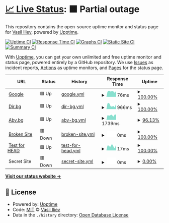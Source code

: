 # [📈 Live Status](https://demo.upptime.js.org): <!--live status--> **🟧 Partial outage**

This repository contains the open-source uptime monitor and status page for [Vasil Iliev](http://viliev.org), powered by [Upptime](https://github.com/upptime/upptime).

[![Uptime CI](https://github.com/viliev/viliev/uptime/workflows/Uptime%20CI/badge.svg)](https://github.com/viliev/uptime/actions?query=workflow%3A%22Uptime+CI%22)
[![Response Time CI](https://github.com/viliev/viliev/uptime/workflows/Response%20Time%20CI/badge.svg)](https://github.com/viliev/uptime/actions?query=workflow%3A%22Response+Time+CI%22)
[![Graphs CI](https://github.com/viliev/viliev/uptime/workflows/Graphs%20CI/badge.svg)](https://github.com/viliev/uptime/actions?query=workflow%3A%22Graphs+CI%22)
[![Static Site CI](https://github.com/viliev/viliev/uptime/workflows/Static%20Site%20CI/badge.svg)](https://github.com/viliev/uptime/actions?query=workflow%3A%22Static+Site+CI%22)
[![Summary CI](https://github.com/viliev/viliev/uptime/workflows/Summary%20CI/badge.svg)](https://github.com/viliev/uptime/actions?query=workflow%3A%22Summary+CI%22)

With [Upptime](https://upptime.js.org), you can get your own unlimited and free uptime monitor and status page, powered entirely by a GitHub repository. We use [Issues](https://github.com/viliev/viliev/uptime/issues) as incident reports, [Actions](https://github.com/viliev/viliev/uptime/actions) as uptime monitors, and [Pages](https://demo.upptime.js.org) for the status page.

<!--start: status pages-->
<!-- This summary is generated by Upptime (https://github.com/upptime/upptime) -->
<!-- Do not edit this manually, your changes will be overwritten -->
<!-- prettier-ignore -->
| URL | Status | History | Response Time | Uptime |
| --- | ------ | ------- | ------------- | ------ |
| <img alt="" src="https://favicons.githubusercontent.com/www.google.com" height="13"> [Google](https://www.google.com) | 🟩 Up | [google.yml](https://github.com/viliev/uptime/commits/HEAD/history/google.yml) | <details><summary><img alt="Response time graph" src="./graphs/google/response-time-week.png" height="20"> 76ms</summary><br><a href="https://uptime.viliev.org/history/google"><img alt="Response time 91" src="https://img.shields.io/endpoint?url=https%3A%2F%2Fraw.githubusercontent.com%2Fviliev%2Fuptime%2FHEAD%2Fapi%2Fgoogle%2Fresponse-time.json"></a><br><a href="https://uptime.viliev.org/history/google"><img alt="24-hour response time 78" src="https://img.shields.io/endpoint?url=https%3A%2F%2Fraw.githubusercontent.com%2Fviliev%2Fuptime%2FHEAD%2Fapi%2Fgoogle%2Fresponse-time-day.json"></a><br><a href="https://uptime.viliev.org/history/google"><img alt="7-day response time 76" src="https://img.shields.io/endpoint?url=https%3A%2F%2Fraw.githubusercontent.com%2Fviliev%2Fuptime%2FHEAD%2Fapi%2Fgoogle%2Fresponse-time-week.json"></a><br><a href="https://uptime.viliev.org/history/google"><img alt="30-day response time 75" src="https://img.shields.io/endpoint?url=https%3A%2F%2Fraw.githubusercontent.com%2Fviliev%2Fuptime%2FHEAD%2Fapi%2Fgoogle%2Fresponse-time-month.json"></a><br><a href="https://uptime.viliev.org/history/google"><img alt="1-year response time 94" src="https://img.shields.io/endpoint?url=https%3A%2F%2Fraw.githubusercontent.com%2Fviliev%2Fuptime%2FHEAD%2Fapi%2Fgoogle%2Fresponse-time-year.json"></a></details> | <details><summary><a href="https://uptime.viliev.org/history/google">100.00%</a></summary><a href="https://uptime.viliev.org/history/google"><img alt="All-time uptime 100.00%" src="https://img.shields.io/endpoint?url=https%3A%2F%2Fraw.githubusercontent.com%2Fviliev%2Fuptime%2FHEAD%2Fapi%2Fgoogle%2Fuptime.json"></a><br><a href="https://uptime.viliev.org/history/google"><img alt="24-hour uptime 100.00%" src="https://img.shields.io/endpoint?url=https%3A%2F%2Fraw.githubusercontent.com%2Fviliev%2Fuptime%2FHEAD%2Fapi%2Fgoogle%2Fuptime-day.json"></a><br><a href="https://uptime.viliev.org/history/google"><img alt="7-day uptime 100.00%" src="https://img.shields.io/endpoint?url=https%3A%2F%2Fraw.githubusercontent.com%2Fviliev%2Fuptime%2FHEAD%2Fapi%2Fgoogle%2Fuptime-week.json"></a><br><a href="https://uptime.viliev.org/history/google"><img alt="30-day uptime 100.00%" src="https://img.shields.io/endpoint?url=https%3A%2F%2Fraw.githubusercontent.com%2Fviliev%2Fuptime%2FHEAD%2Fapi%2Fgoogle%2Fuptime-month.json"></a><br><a href="https://uptime.viliev.org/history/google"><img alt="1-year uptime 100.00%" src="https://img.shields.io/endpoint?url=https%3A%2F%2Fraw.githubusercontent.com%2Fviliev%2Fuptime%2FHEAD%2Fapi%2Fgoogle%2Fuptime-year.json"></a></details>
| <img alt="" src="https://favicons.githubusercontent.com/dir.bg" height="13"> [Dir.bg](https://dir.bg) | 🟩 Up | [dir-bg.yml](https://github.com/viliev/uptime/commits/HEAD/history/dir-bg.yml) | <details><summary><img alt="Response time graph" src="./graphs/dir-bg/response-time-week.png" height="20"> 966ms</summary><br><a href="https://uptime.viliev.org/history/dir-bg"><img alt="Response time 1387" src="https://img.shields.io/endpoint?url=https%3A%2F%2Fraw.githubusercontent.com%2Fviliev%2Fuptime%2FHEAD%2Fapi%2Fdir-bg%2Fresponse-time.json"></a><br><a href="https://uptime.viliev.org/history/dir-bg"><img alt="24-hour response time 1188" src="https://img.shields.io/endpoint?url=https%3A%2F%2Fraw.githubusercontent.com%2Fviliev%2Fuptime%2FHEAD%2Fapi%2Fdir-bg%2Fresponse-time-day.json"></a><br><a href="https://uptime.viliev.org/history/dir-bg"><img alt="7-day response time 966" src="https://img.shields.io/endpoint?url=https%3A%2F%2Fraw.githubusercontent.com%2Fviliev%2Fuptime%2FHEAD%2Fapi%2Fdir-bg%2Fresponse-time-week.json"></a><br><a href="https://uptime.viliev.org/history/dir-bg"><img alt="30-day response time 821" src="https://img.shields.io/endpoint?url=https%3A%2F%2Fraw.githubusercontent.com%2Fviliev%2Fuptime%2FHEAD%2Fapi%2Fdir-bg%2Fresponse-time-month.json"></a><br><a href="https://uptime.viliev.org/history/dir-bg"><img alt="1-year response time 1246" src="https://img.shields.io/endpoint?url=https%3A%2F%2Fraw.githubusercontent.com%2Fviliev%2Fuptime%2FHEAD%2Fapi%2Fdir-bg%2Fresponse-time-year.json"></a></details> | <details><summary><a href="https://uptime.viliev.org/history/dir-bg">100.00%</a></summary><a href="https://uptime.viliev.org/history/dir-bg"><img alt="All-time uptime 99.85%" src="https://img.shields.io/endpoint?url=https%3A%2F%2Fraw.githubusercontent.com%2Fviliev%2Fuptime%2FHEAD%2Fapi%2Fdir-bg%2Fuptime.json"></a><br><a href="https://uptime.viliev.org/history/dir-bg"><img alt="24-hour uptime 100.00%" src="https://img.shields.io/endpoint?url=https%3A%2F%2Fraw.githubusercontent.com%2Fviliev%2Fuptime%2FHEAD%2Fapi%2Fdir-bg%2Fuptime-day.json"></a><br><a href="https://uptime.viliev.org/history/dir-bg"><img alt="7-day uptime 100.00%" src="https://img.shields.io/endpoint?url=https%3A%2F%2Fraw.githubusercontent.com%2Fviliev%2Fuptime%2FHEAD%2Fapi%2Fdir-bg%2Fuptime-week.json"></a><br><a href="https://uptime.viliev.org/history/dir-bg"><img alt="30-day uptime 100.00%" src="https://img.shields.io/endpoint?url=https%3A%2F%2Fraw.githubusercontent.com%2Fviliev%2Fuptime%2FHEAD%2Fapi%2Fdir-bg%2Fuptime-month.json"></a><br><a href="https://uptime.viliev.org/history/dir-bg"><img alt="1-year uptime 99.95%" src="https://img.shields.io/endpoint?url=https%3A%2F%2Fraw.githubusercontent.com%2Fviliev%2Fuptime%2FHEAD%2Fapi%2Fdir-bg%2Fuptime-year.json"></a></details>
| <img alt="" src="https://favicons.githubusercontent.com/abv.bg" height="13"> [Abv.bg](https://abv.bg) | 🟩 Up | [abv-bg.yml](https://github.com/viliev/uptime/commits/HEAD/history/abv-bg.yml) | <details><summary><img alt="Response time graph" src="./graphs/abv-bg/response-time-week.png" height="20"> 1739ms</summary><br><a href="https://uptime.viliev.org/history/abv-bg"><img alt="Response time 1743" src="https://img.shields.io/endpoint?url=https%3A%2F%2Fraw.githubusercontent.com%2Fviliev%2Fuptime%2FHEAD%2Fapi%2Fabv-bg%2Fresponse-time.json"></a><br><a href="https://uptime.viliev.org/history/abv-bg"><img alt="24-hour response time 1741" src="https://img.shields.io/endpoint?url=https%3A%2F%2Fraw.githubusercontent.com%2Fviliev%2Fuptime%2FHEAD%2Fapi%2Fabv-bg%2Fresponse-time-day.json"></a><br><a href="https://uptime.viliev.org/history/abv-bg"><img alt="7-day response time 1739" src="https://img.shields.io/endpoint?url=https%3A%2F%2Fraw.githubusercontent.com%2Fviliev%2Fuptime%2FHEAD%2Fapi%2Fabv-bg%2Fresponse-time-week.json"></a><br><a href="https://uptime.viliev.org/history/abv-bg"><img alt="30-day response time 1629" src="https://img.shields.io/endpoint?url=https%3A%2F%2Fraw.githubusercontent.com%2Fviliev%2Fuptime%2FHEAD%2Fapi%2Fabv-bg%2Fresponse-time-month.json"></a><br><a href="https://uptime.viliev.org/history/abv-bg"><img alt="1-year response time 1740" src="https://img.shields.io/endpoint?url=https%3A%2F%2Fraw.githubusercontent.com%2Fviliev%2Fuptime%2FHEAD%2Fapi%2Fabv-bg%2Fresponse-time-year.json"></a></details> | <details><summary><a href="https://uptime.viliev.org/history/abv-bg">96.13%</a></summary><a href="https://uptime.viliev.org/history/abv-bg"><img alt="All-time uptime 99.20%" src="https://img.shields.io/endpoint?url=https%3A%2F%2Fraw.githubusercontent.com%2Fviliev%2Fuptime%2FHEAD%2Fapi%2Fabv-bg%2Fuptime.json"></a><br><a href="https://uptime.viliev.org/history/abv-bg"><img alt="24-hour uptime 87.51%" src="https://img.shields.io/endpoint?url=https%3A%2F%2Fraw.githubusercontent.com%2Fviliev%2Fuptime%2FHEAD%2Fapi%2Fabv-bg%2Fuptime-day.json"></a><br><a href="https://uptime.viliev.org/history/abv-bg"><img alt="7-day uptime 96.13%" src="https://img.shields.io/endpoint?url=https%3A%2F%2Fraw.githubusercontent.com%2Fviliev%2Fuptime%2FHEAD%2Fapi%2Fabv-bg%2Fuptime-week.json"></a><br><a href="https://uptime.viliev.org/history/abv-bg"><img alt="30-day uptime 98.05%" src="https://img.shields.io/endpoint?url=https%3A%2F%2Fraw.githubusercontent.com%2Fviliev%2Fuptime%2FHEAD%2Fapi%2Fabv-bg%2Fuptime-month.json"></a><br><a href="https://uptime.viliev.org/history/abv-bg"><img alt="1-year uptime 98.87%" src="https://img.shields.io/endpoint?url=https%3A%2F%2Fraw.githubusercontent.com%2Fviliev%2Fuptime%2FHEAD%2Fapi%2Fabv-bg%2Fuptime-year.json"></a></details>
| <img alt="" src="https://favicons.githubusercontent.com/thissitedoesnotexist.com" height="13"> [Broken Site](https://thissitedoesnotexist.com) | 🟥 Down | [broken-site.yml](https://github.com/viliev/uptime/commits/HEAD/history/broken-site.yml) | <details><summary><img alt="Response time graph" src="./graphs/broken-site/response-time-week.png" height="20"> 0ms</summary><br><a href="https://uptime.viliev.org/history/broken-site"><img alt="Response time 0" src="https://img.shields.io/endpoint?url=https%3A%2F%2Fraw.githubusercontent.com%2Fviliev%2Fuptime%2FHEAD%2Fapi%2Fbroken-site%2Fresponse-time.json"></a><br><a href="https://uptime.viliev.org/history/broken-site"><img alt="24-hour response time 0" src="https://img.shields.io/endpoint?url=https%3A%2F%2Fraw.githubusercontent.com%2Fviliev%2Fuptime%2FHEAD%2Fapi%2Fbroken-site%2Fresponse-time-day.json"></a><br><a href="https://uptime.viliev.org/history/broken-site"><img alt="7-day response time 0" src="https://img.shields.io/endpoint?url=https%3A%2F%2Fraw.githubusercontent.com%2Fviliev%2Fuptime%2FHEAD%2Fapi%2Fbroken-site%2Fresponse-time-week.json"></a><br><a href="https://uptime.viliev.org/history/broken-site"><img alt="30-day response time 0" src="https://img.shields.io/endpoint?url=https%3A%2F%2Fraw.githubusercontent.com%2Fviliev%2Fuptime%2FHEAD%2Fapi%2Fbroken-site%2Fresponse-time-month.json"></a><br><a href="https://uptime.viliev.org/history/broken-site"><img alt="1-year response time 0" src="https://img.shields.io/endpoint?url=https%3A%2F%2Fraw.githubusercontent.com%2Fviliev%2Fuptime%2FHEAD%2Fapi%2Fbroken-site%2Fresponse-time-year.json"></a></details> | <details><summary><a href="https://uptime.viliev.org/history/broken-site">100.00%</a></summary><a href="https://uptime.viliev.org/history/broken-site"><img alt="All-time uptime 100.00%" src="https://img.shields.io/endpoint?url=https%3A%2F%2Fraw.githubusercontent.com%2Fviliev%2Fuptime%2FHEAD%2Fapi%2Fbroken-site%2Fuptime.json"></a><br><a href="https://uptime.viliev.org/history/broken-site"><img alt="24-hour uptime 100.00%" src="https://img.shields.io/endpoint?url=https%3A%2F%2Fraw.githubusercontent.com%2Fviliev%2Fuptime%2FHEAD%2Fapi%2Fbroken-site%2Fuptime-day.json"></a><br><a href="https://uptime.viliev.org/history/broken-site"><img alt="7-day uptime 100.00%" src="https://img.shields.io/endpoint?url=https%3A%2F%2Fraw.githubusercontent.com%2Fviliev%2Fuptime%2FHEAD%2Fapi%2Fbroken-site%2Fuptime-week.json"></a><br><a href="https://uptime.viliev.org/history/broken-site"><img alt="30-day uptime 100.00%" src="https://img.shields.io/endpoint?url=https%3A%2F%2Fraw.githubusercontent.com%2Fviliev%2Fuptime%2FHEAD%2Fapi%2Fbroken-site%2Fuptime-month.json"></a><br><a href="https://uptime.viliev.org/history/broken-site"><img alt="1-year uptime 100.00%" src="https://img.shields.io/endpoint?url=https%3A%2F%2Fraw.githubusercontent.com%2Fviliev%2Fuptime%2FHEAD%2Fapi%2Fbroken-site%2Fuptime-year.json"></a></details>
| <img alt="" src="https://favicons.githubusercontent.com/www.google.com" height="13"> [Test for HEAD](https://www.google.com) | 🟩 Up | [test-for-head.yml](https://github.com/viliev/uptime/commits/HEAD/history/test-for-head.yml) | <details><summary><img alt="Response time graph" src="./graphs/test-for-head/response-time-week.png" height="20"> 17ms</summary><br><a href="https://uptime.viliev.org/history/test-for-head"><img alt="Response time 25" src="https://img.shields.io/endpoint?url=https%3A%2F%2Fraw.githubusercontent.com%2Fviliev%2Fuptime%2FHEAD%2Fapi%2Ftest-for-head%2Fresponse-time.json"></a><br><a href="https://uptime.viliev.org/history/test-for-head"><img alt="24-hour response time 20" src="https://img.shields.io/endpoint?url=https%3A%2F%2Fraw.githubusercontent.com%2Fviliev%2Fuptime%2FHEAD%2Fapi%2Ftest-for-head%2Fresponse-time-day.json"></a><br><a href="https://uptime.viliev.org/history/test-for-head"><img alt="7-day response time 17" src="https://img.shields.io/endpoint?url=https%3A%2F%2Fraw.githubusercontent.com%2Fviliev%2Fuptime%2FHEAD%2Fapi%2Ftest-for-head%2Fresponse-time-week.json"></a><br><a href="https://uptime.viliev.org/history/test-for-head"><img alt="30-day response time 17" src="https://img.shields.io/endpoint?url=https%3A%2F%2Fraw.githubusercontent.com%2Fviliev%2Fuptime%2FHEAD%2Fapi%2Ftest-for-head%2Fresponse-time-month.json"></a><br><a href="https://uptime.viliev.org/history/test-for-head"><img alt="1-year response time 27" src="https://img.shields.io/endpoint?url=https%3A%2F%2Fraw.githubusercontent.com%2Fviliev%2Fuptime%2FHEAD%2Fapi%2Ftest-for-head%2Fresponse-time-year.json"></a></details> | <details><summary><a href="https://uptime.viliev.org/history/test-for-head">100.00%</a></summary><a href="https://uptime.viliev.org/history/test-for-head"><img alt="All-time uptime 100.00%" src="https://img.shields.io/endpoint?url=https%3A%2F%2Fraw.githubusercontent.com%2Fviliev%2Fuptime%2FHEAD%2Fapi%2Ftest-for-head%2Fuptime.json"></a><br><a href="https://uptime.viliev.org/history/test-for-head"><img alt="24-hour uptime 100.00%" src="https://img.shields.io/endpoint?url=https%3A%2F%2Fraw.githubusercontent.com%2Fviliev%2Fuptime%2FHEAD%2Fapi%2Ftest-for-head%2Fuptime-day.json"></a><br><a href="https://uptime.viliev.org/history/test-for-head"><img alt="7-day uptime 100.00%" src="https://img.shields.io/endpoint?url=https%3A%2F%2Fraw.githubusercontent.com%2Fviliev%2Fuptime%2FHEAD%2Fapi%2Ftest-for-head%2Fuptime-week.json"></a><br><a href="https://uptime.viliev.org/history/test-for-head"><img alt="30-day uptime 100.00%" src="https://img.shields.io/endpoint?url=https%3A%2F%2Fraw.githubusercontent.com%2Fviliev%2Fuptime%2FHEAD%2Fapi%2Ftest-for-head%2Fuptime-month.json"></a><br><a href="https://uptime.viliev.org/history/test-for-head"><img alt="1-year uptime 100.00%" src="https://img.shields.io/endpoint?url=https%3A%2F%2Fraw.githubusercontent.com%2Fviliev%2Fuptime%2FHEAD%2Fapi%2Ftest-for-head%2Fuptime-year.json"></a></details>
| <img alt="" src="https://favicons.githubusercontent.com/null" height="13"> Secret Site | 🟥 Down | [secret-site.yml](https://github.com/viliev/uptime/commits/HEAD/history/secret-site.yml) | <details><summary><img alt="Response time graph" src="./graphs/secret-site/response-time-week.png" height="20"> 0ms</summary><br><a href="https://uptime.viliev.org/history/secret-site"><img alt="Response time 0" src="https://img.shields.io/endpoint?url=https%3A%2F%2Fraw.githubusercontent.com%2Fviliev%2Fuptime%2FHEAD%2Fapi%2Fsecret-site%2Fresponse-time.json"></a><br><a href="https://uptime.viliev.org/history/secret-site"><img alt="24-hour response time 0" src="https://img.shields.io/endpoint?url=https%3A%2F%2Fraw.githubusercontent.com%2Fviliev%2Fuptime%2FHEAD%2Fapi%2Fsecret-site%2Fresponse-time-day.json"></a><br><a href="https://uptime.viliev.org/history/secret-site"><img alt="7-day response time 0" src="https://img.shields.io/endpoint?url=https%3A%2F%2Fraw.githubusercontent.com%2Fviliev%2Fuptime%2FHEAD%2Fapi%2Fsecret-site%2Fresponse-time-week.json"></a><br><a href="https://uptime.viliev.org/history/secret-site"><img alt="30-day response time 0" src="https://img.shields.io/endpoint?url=https%3A%2F%2Fraw.githubusercontent.com%2Fviliev%2Fuptime%2FHEAD%2Fapi%2Fsecret-site%2Fresponse-time-month.json"></a><br><a href="https://uptime.viliev.org/history/secret-site"><img alt="1-year response time 0" src="https://img.shields.io/endpoint?url=https%3A%2F%2Fraw.githubusercontent.com%2Fviliev%2Fuptime%2FHEAD%2Fapi%2Fsecret-site%2Fresponse-time-year.json"></a></details> | <details><summary><a href="https://uptime.viliev.org/history/secret-site">0.00%</a></summary><a href="https://uptime.viliev.org/history/secret-site"><img alt="All-time uptime 22.45%" src="https://img.shields.io/endpoint?url=https%3A%2F%2Fraw.githubusercontent.com%2Fviliev%2Fuptime%2FHEAD%2Fapi%2Fsecret-site%2Fuptime.json"></a><br><a href="https://uptime.viliev.org/history/secret-site"><img alt="24-hour uptime 0.00%" src="https://img.shields.io/endpoint?url=https%3A%2F%2Fraw.githubusercontent.com%2Fviliev%2Fuptime%2FHEAD%2Fapi%2Fsecret-site%2Fuptime-day.json"></a><br><a href="https://uptime.viliev.org/history/secret-site"><img alt="7-day uptime 0.00%" src="https://img.shields.io/endpoint?url=https%3A%2F%2Fraw.githubusercontent.com%2Fviliev%2Fuptime%2FHEAD%2Fapi%2Fsecret-site%2Fuptime-week.json"></a><br><a href="https://uptime.viliev.org/history/secret-site"><img alt="30-day uptime 0.00%" src="https://img.shields.io/endpoint?url=https%3A%2F%2Fraw.githubusercontent.com%2Fviliev%2Fuptime%2FHEAD%2Fapi%2Fsecret-site%2Fuptime-month.json"></a><br><a href="https://uptime.viliev.org/history/secret-site"><img alt="1-year uptime 0.00%" src="https://img.shields.io/endpoint?url=https%3A%2F%2Fraw.githubusercontent.com%2Fviliev%2Fuptime%2FHEAD%2Fapi%2Fsecret-site%2Fuptime-year.json"></a></details>

<!--end: status pages-->

[**Visit our status website →**](https://demo.upptime.js.org)

## 📄 License

- Powered by: [Upptime](https://github.com/upptime/upptime)
- Code: [MIT](./LICENSE) © [Vasil Iliev](http://viliev.org)
- Data in the `./history` directory: [Open Database License](https://opendatacommons.org/licenses/odbl/1-0/)
